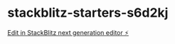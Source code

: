 # stackblitz-starters-s6d2kj

[Edit in StackBlitz next generation editor ⚡️](https://stackblitz.com/~/github.com/T43h1un6/stackblitz-starters-s6d2kj)